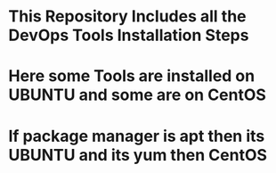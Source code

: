 # This Repository Includes all the DevOps Tools Installation Steps
# Here some Tools are installed on UBUNTU and some are on CentOS
# If package manager is apt then its UBUNTU and its yum then CentOS
